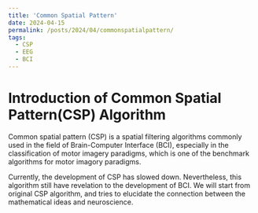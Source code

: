 ```yaml
---
title: 'Common Spatial Pattern'
date: 2024-04-15
permalink: /posts/2024/04/commonspatialpattern/
tags:
  - CSP
  - EEG
  - BCI
---
```

# Introduction of Common Spatial Pattern(CSP) Algorithm

Common spatial pattern (CSP) is a spatial filtering algorithms commonly used in the field of Brain-Computer Interface (BCI), especially in the classification of motor imagery paradigms, which is one of the benchmark algorithms for motor imagory paradigms. 

Currently, the development of CSP has slowed down. Nevertheless, this algorithm still have revelation to the development of BCI. We will start from original CSP algorithm, and tries to elucidate the connection between the mathematical ideas and neuroscience.

<!--This post will show up by default. To disable scheduling of future posts, edit `config.yml` and set `future: false`. -->
